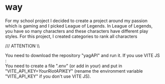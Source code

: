 # way

For my school project I decided to create a project around my passion which is gaming and I picked League of Legends.
In League of Legends, you have so many characters and these characters have different play styles. For this project, I created categories to rank all characters





/// ATTENTION \\\

You need to download the repository "yagAPI" and run it.
If you use VITE JS : <br>
You need to create a file ".env" (or add in your) and put in "VITE_API_KEY=*YourRiotAPIKEY*" (rename the environment variable "VITE_API_KEY" if you don't use VITE JS).
